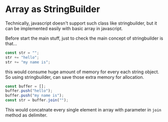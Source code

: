 # Array as StringBuilder

Technically, javascript doesn't support such class like stringbuilder, but it can be implemented easily with basic array in javascript.

Before start the main stuff, just to check the main concept of stringbuilder is that...

```javascript
const str = "";
str += "hello";
str += "my name is";
```

this would consume huge amount of memory for every each string object. So using stringbuilder, can save those extra memory for allocation.

```javascript
const buffer = [];
buffer.push("hello");
buffer.push("my name is");
const str = buffer.join("");
```

This would concatnate every single element in array with parameter in `join` method as delimiter.
